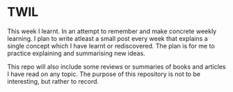 # TWIL
This week I learnt. In an attempt to remember and make
concrete weekly learning. I plan to write atleast a
small post every week that explains a single concept
which I have learnt or rediscovered. The plan is for me
to practice explaining and summarising new ideas.

This repo will also include some reviews or summaries
of books and articles I have read on any topic. The
purpose of this repository is not to be interesting,
but rather to record.
